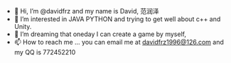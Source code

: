 - 👋 Hi, I’m @davidfrz  and my name is David, 范润泽
- 👀 I’m interested in JAVA PYTHON and trying to get well about c++ and Unity.
- 🌱 I’m dreaming that oneday I can create a game by myself,
- 📫 How to reach me ...
you can email me at davidfrz1996@126.com and my QQ is 772452210
<!---
davidfrz/davidfrz is a ✨ special ✨ repository because its `README.md` (this file) appears on your GitHub profile.
You can click the Preview link to take a look at your changes.
--->
